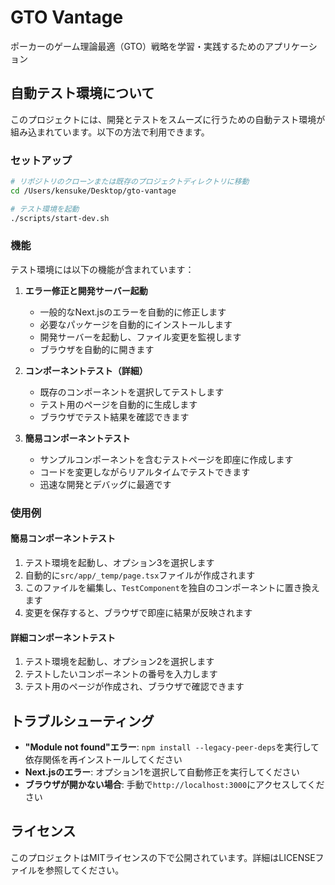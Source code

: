 # GTO Vantage

ポーカーのゲーム理論最適（GTO）戦略を学習・実践するためのアプリケーション

## 自動テスト環境について

このプロジェクトには、開発とテストをスムーズに行うための自動テスト環境が組み込まれています。以下の方法で利用できます。

### セットアップ

```bash
# リポジトリのクローンまたは既存のプロジェクトディレクトリに移動
cd /Users/kensuke/Desktop/gto-vantage

# テスト環境を起動
./scripts/start-dev.sh
```

### 機能

テスト環境には以下の機能が含まれています：

1. **エラー修正と開発サーバー起動**
   - 一般的なNext.jsのエラーを自動的に修正します
   - 必要なパッケージを自動的にインストールします
   - 開発サーバーを起動し、ファイル変更を監視します
   - ブラウザを自動的に開きます

2. **コンポーネントテスト（詳細）**
   - 既存のコンポーネントを選択してテストします
   - テスト用のページを自動的に生成します
   - ブラウザでテスト結果を確認できます

3. **簡易コンポーネントテスト**
   - サンプルコンポーネントを含むテストページを即座に作成します
   - コードを変更しながらリアルタイムでテストできます
   - 迅速な開発とデバッグに最適です

### 使用例

#### 簡易コンポーネントテスト

1. テスト環境を起動し、オプション3を選択します
2. 自動的に`src/app/_temp/page.tsx`ファイルが作成されます
3. このファイルを編集し、`TestComponent`を独自のコンポーネントに置き換えます
4. 変更を保存すると、ブラウザで即座に結果が反映されます

#### 詳細コンポーネントテスト

1. テスト環境を起動し、オプション2を選択します
2. テストしたいコンポーネントの番号を入力します
3. テスト用のページが作成され、ブラウザで確認できます

## トラブルシューティング

- **"Module not found"エラー**: `npm install --legacy-peer-deps`を実行して依存関係を再インストールしてください
- **Next.jsのエラー**: オプション1を選択して自動修正を実行してください
- **ブラウザが開かない場合**: 手動で`http://localhost:3000`にアクセスしてください

## ライセンス

このプロジェクトはMITライセンスの下で公開されています。詳細はLICENSEファイルを参照してください。 